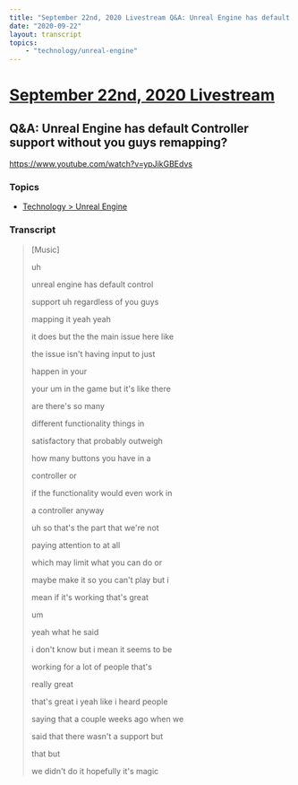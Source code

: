 ```yaml
---
title: "September 22nd, 2020 Livestream Q&A: Unreal Engine has default Controller support without you guys remapping?"
date: "2020-09-22"
layout: transcript
topics:
    - "technology/unreal-engine"
---
```

# [September 22nd, 2020 Livestream](../2020-09-22.md)
## Q&A: Unreal Engine has default Controller support without you guys remapping?
https://www.youtube.com/watch?v=ypJikGBEdvs

### Topics
* [Technology > Unreal Engine](../topics/technology/unreal-engine.md)

### Transcript

> [Music]
>
> uh
>
> unreal engine has default control
>
> support uh regardless of you guys
>
> mapping it yeah yeah
>
> it does but the the main issue here like
>
> the issue isn't having input to just
>
> happen in your
>
> your um in the game but it's like there
>
> are there's so many
>
> different functionality things in
>
> satisfactory that probably outweigh
>
> how many buttons you have in a
>
> controller or
>
> if the functionality would even work in
>
> a controller anyway
>
> uh so that's the part that we're not
>
> paying attention to at all
>
> which may limit what you can do or
>
> maybe make it so you can't play but i
>
> mean if it's working that's great
>
> um
>
> yeah what he said
>
> i don't know but i mean it seems to be
>
> working for a lot of people that's
>
> really great
>
> that's great i yeah like i heard people
>
> saying that a couple weeks ago when we
>
> said that there wasn't a support but
>
> that but
>
> we didn't do it hopefully it's magic
